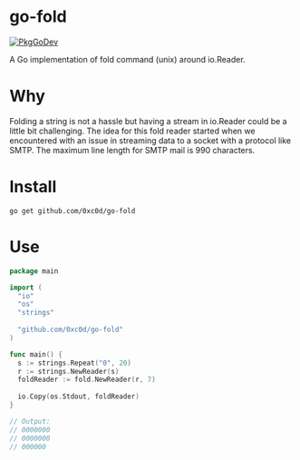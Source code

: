 # go-fold
[![PkgGoDev](https://pkg.go.dev/badge/github.com/0xc0d/go-fold)](https://pkg.go.dev/github.com/0xc0d/go-fold@v1.0.0?tab=doc)

A Go implementation of fold command (unix) around io.Reader.

# Why
Folding a string is not a hassle but having a stream in io.Reader could be a little bit challenging.
The idea for this fold reader started when we encountered with an issue in streaming data to a socket
with a protocol like SMTP. The maximum line length for SMTP mail is 990 characters.

# Install
```
go get github.com/0xc0d/go-fold
```

# Use
```go
package main

import (
  "io"
  "os"
  "strings"
  
  "github.com/0xc0d/go-fold"
)

func main() {
  s := strings.Repeat("0", 20)
  r := strings.NewReader(s)
  foldReader := fold.NewReader(r, 7)
  
  io.Copy(os.Stdout, foldReader)
}

// Output:
// 0000000
// 0000000
// 000000

```
